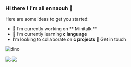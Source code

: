 ### Hi there ! i'm ali ennaouh 👋

Here are some ideas to get you started:

- 🔭 I’m currently working on ** Minitalk **
- 🌱 I’m currently learning **c language**
- I’m looking to collaborate on **c projects**
 💬 Get in touch

![dino](https://user-images.githubusercontent.com/116731966/204343377-16e078f1-e8e4-4986-b2dc-d2d4149f4965.gif)



<a href="https://github.com/aennaouh?tab=repositories">
  <img align="center" src="https://github-readme-stats.vercel.app/api/top-langs/?username=aennaouh&theme=dark"/>
</a>


<a href="https://github.com/aennaouh?tab=repositories">
 <img align="center" src="https://github-readme-stats.vercel.app/api?username=aennaouh&line_height=40&show_icons=true&theme=dark">
